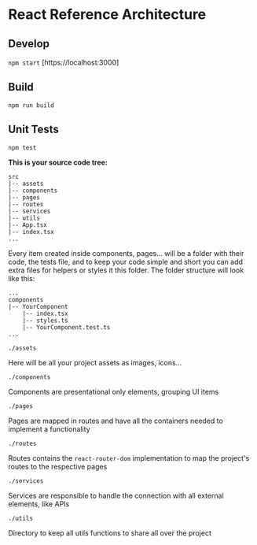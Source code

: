 # React Reference Architecture

## Develop

`npm start`
[https://localhost:3000]

## Build

`npm run build`

## Unit Tests

`npm test`

**This is your source code tree:**

```
src
|-- assets
|-- components
|-- pages
|-- routes
|-- services
|-- utils
|-- App.tsx
|-- index.tsx
...
```

Every item created inside components, pages... will be a folder with their code, the tests file, and to keep your code simple and short you can add extra files for helpers or styles it this folder. The folder structure will look like this:

```
...
components
|-- YourComponent
    |-- index.tsx
    |-- styles.ts
    |-- YourComponent.test.ts
...
```

`./assets`

Here will be all your project assets as images, icons...

`./components`

Components are presentational only elements, grouping UI items

`./pages`

Pages are mapped in routes and have all the containers needed to implement a functionality

`./routes`

Routes contains the `react-router-dom` implementation to map the project's routes to the respective pages

`./services`

Services are responsible to handle the connection with all external elements, like APIs

`./utils`

Directory to keep all utils functions to share all over the project
